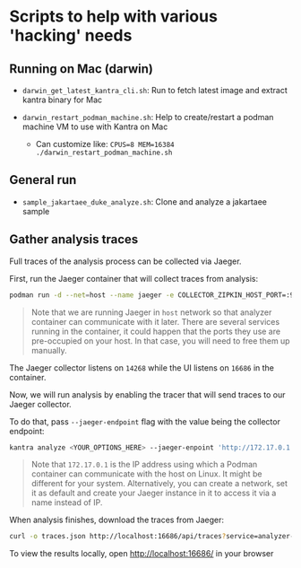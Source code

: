 # Scripts to help with various 'hacking' needs

## Running on Mac (darwin)
* `darwin_get_latest_kantra_cli.sh`:  Run to fetch latest image and extract kantra binary for Mac

* `darwin_restart_podman_machine.sh`:  Help to create/restart a podman machine VM to use with Kantra on Mac
	* Can customize like: `CPUS=8 MEM=16384 ./darwin_restart_podman_machine.sh`

## General run

* `sample_jakartaee_duke_analyze.sh`:  Clone and analyze a jakartaee sample

## Gather analysis traces 

Full traces of the analysis process can be collected via Jaeger. 

First, run the Jaeger container that will collect traces from analysis:

```sh
podman run -d --net=host --name jaeger -e COLLECTOR_ZIPKIN_HOST_PORT=:9411 jaegertracing/all-in-one:1.23
```

> Note that we are running Jaeger in `host` network so that analyzer container can communicate with it later. There are several services running in the container, it could happen that the ports they use are pre-occupied on your host. In that case, you will need to free them up manually.

The Jaeger collector listens on `14268` while the UI listens on `16686` in the container.

Now, we will run analysis by enabling the tracer that will send traces to our Jaeger collector. 

To do that, pass `--jaeger-endpoint` flag with the value being the collector endpoint:

```sh
kantra analyze <YOUR_OPTIONS_HERE> --jaeger-enpoint 'http://172.17.0.1:14268/api/traces'
```

> Note that `172.17.0.1` is the IP address using which a Podman container can communicate with the host on Linux. It might be different for your system. Alternatively, you can create a network, set it as default and create your Jaeger instance in it to access it via a name instead of IP.

When analysis finishes, download the traces from Jaeger:

```sh
curl -o traces.json http://localhost:16686/api/traces?service=analyzer-lsp
```

To view the results locally, open [http://localhost:16686/](http://localhost:16686/) in your browser


